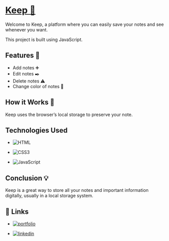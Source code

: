 
# [Keep 📒](https://anuragjaiswal12.github.io/Google-Keep-Clone/)

Welcome to Keep, a platform where you can easily save your notes and see whenever you want.

This project is built using JavaScript.



## Features 🎯
- Add notes ➕
- Edit notes ✒️
- Delete notes ⚠️
- Change color of notes 🎨
## How it Works 🤔
Keep uses the browser’s local storage to preserve your note.

## Technologies Used
* ![HTML](https://img.shields.io/badge/HTML5-E34F26?style=for-the-badge&logo=html5&logoColor=white)

* ![CSS3](https://img.shields.io/badge/CSS3-1572B6?style=for-the-badge&logo=css3&logoColor=white)

* ![JavaScript](https://img.shields.io/badge/JavaScript-323330?style=for-the-badge&logo=javascript&logoColor=F7DF1E)




## Conclusion 💡
Keep is a great way to store all your notes and important information digitally, usually in a local storage system. 
## 🔗 Links

* [![portfolio](https://img.shields.io/badge/my_portfolio-000?style=for-the-badge&logo=ko-fi&logoColor=white)](https://anuragjaiswal12.netlify.app/)

* [![linkedin](https://img.shields.io/badge/linkedin-0A66C2?style=for-the-badge&logo=linkedin&logoColor=white)](https://www.linkedin.com/in/anuragjaiswal12)



